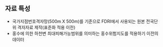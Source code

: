 ## 자료 특성
* 국가지점번호격자망(500m X 500m)를 기준으로 FDRI에서 사용되는 원본 전국단위 격자자료 제작(표준화 적용 이전)
* 홍수에 의한 하천변 최대피해가능범위를 의미하는 홍수위험지도를 적용하기 이전의 데이터 
